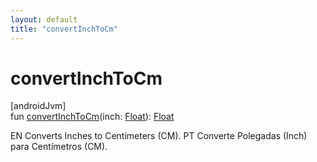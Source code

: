 ```yaml
---
layout: default
title: "convertInchToCm"
---
```


# convertInchToCm

[androidJvm]\
fun [convertInchToCm](convert-inch-to-cm.md)(inch: [Float](https://kotlinlang.org/api/core/kotlin-stdlib/kotlin/-float/index.html)): [Float](https://kotlinlang.org/api/core/kotlin-stdlib/kotlin/-float/index.html)

EN Converts Inches to Centimeters (CM). PT Converte Polegadas (Inch) para Centímetros (CM).